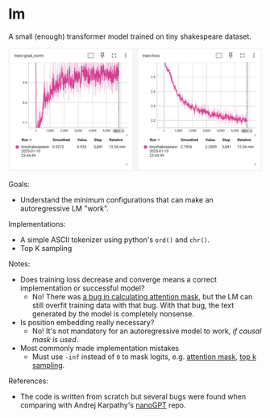 # lm

A small (enough) transformer model trained on tiny shakespeare dataset.

![Screenshot 2025-01-11 at 08.44.46.png](screenshots/Screenshot%202025-01-11%20at%2008.44.46.png)

Goals:
* Understand the minimum configurations that can make an autoregressive LM "work".

Implementations:
* A simple ASCII tokenizer using python's `ord()` and `chr()`.
* Top K sampling

Notes:
* Does training loss decrease and converge means a correct implementation or successful model?
  * No! There was [a bug in calculating attention mask](https://github.com/k-duan/lm/commit/38e208e91d187986119ad290c85940f88d07c67a), but the LM can still overfit training data with that bug. With that bug, the text generated by the model is completely nonsense.
* Is position embedding really necessary?
  * No! It's not mandatory for an autoregressive model to work, *if causal mask is used*.
* Most commonly made implementation mistakes
  * Must use `-inf` instead of `0` to mask logits, e.g. [attention mask](https://github.com/k-duan/lm/commit/38e208e91d187986119ad290c85940f88d07c67a), [top k sampling](https://github.com/k-duan/lm/commit/fbf2561cabac7b92c1e7c53e0db740c49ab30769).

References:
* The code is written from scratch but several bugs were found when comparing with Andrej Karpathy's [nanoGPT](https://github.com/karpathy/nanoGPT) repo.